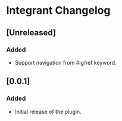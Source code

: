 <!-- Keep a Changelog guide -> https://keepachangelog.com -->

# Integrant Changelog

## [Unreleased]
### Added
- Support navigation from #ig/ref keyword.

## [0.0.1]
### Added
- Initial release of the plugin.
